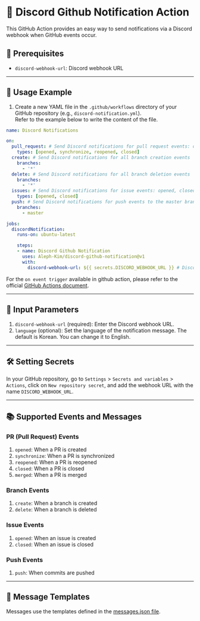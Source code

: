 # 📢 Discord Github Notification Action

This GitHub Action provides an easy way to send notifications via a Discord webhook when GitHub events occur.

## 🧺 Prerequisites

- `discord-webhook-url`: Discord webhook URL

---

## 🚀 Usage Example

1. Create a new YAML file in the `.github/workflows` directory of your GitHub repository (e.g., `discord-notification.yml`).    
Refer to the example below to write the content of the file.

```yml
name: Discord Notifications

on:
  pull_request: # Send Discord notifications for pull request events: opened, synchronize, reopened, closed
    types: [opened, synchronize, reopened, closed]
  create: # Send Discord notifications for all branch creation events
    branches:
      - '*'
  delete: # Send Discord notifications for all branch deletion events
    branches:
      - '*'
  issues: # Send Discord notifications for issue events: opened, closed
    types: [opened, closed]
  push: # Send Discord notifications for push events to the master branch
    branches:
      - master

jobs:
  discordNotification:
    runs-on: ubuntu-latest

    steps:
    - name: Discord Github Notification
      uses: Aleph-Kim/discord-github-notification@v1
      with:
        discord-webhook-url: ${{ secrets.DISCORD_WEBHOOK_URL }} # Discord webhook URL stored in secrets
```

For the `on event trigger` available in github action, please refer to the official [GitHub Actions document](https://docs.github.com/en/actions/writing-workflows/choosing-when-your-workflow-runs/events-that-trigger-workflows).

---

## 💬 Input Parameters
1. `discord-webhook-url` (required): Enter the Discord webhook URL.
2. `language` (optional): Set the language of the notification message. The default is Korean. You can change it to English.

---

## 🛠 Setting Secrets
In your GitHub repository, go to `Settings` > `Secrets and variables` > `Actions`, click on `New repository secret`, and add the webhook URL with the name `DISCORD_WEBHOOK_URL`.

---

## 📚 Supported Events and Messages

### PR (Pull Request) Events
1. `opened`: When a PR is created
2. `synchronize`: When a PR is synchronized
3. `reopened`: When a PR is reopened
4. `closed`: When a PR is closed
5. `merged`: When a PR is merged

### Branch Events
1. `create`: When a branch is created
2. `delete`: When a branch is deleted

### Issue Events
1. `opened`: When an issue is created
2. `closed`: When an issue is closed

### Push Events
1. `push`: When commits are pushed

---

## 📄 Message Templates
Messages use the templates defined in the [messages.json file](https://github.com/Aleph-Kim/discord-github-notification/blob/master/messages.json).
